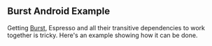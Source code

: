 Burst Android Example
---------------------

Getting [Burst](https://github.com/square/burst), Espresso and all their transitive dependencies to work together is tricky. Here's an example showing how it can be done.
